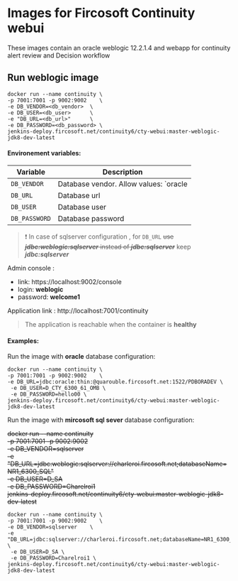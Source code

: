 # Images for Fircosoft Continuity webui
These images contain an oracle weblogic 12.2.1.4 and webapp for continuity alert review and Decision workflow

## Run weblogic image

```
docker run --name continuity \
-p 7001:7001 -p 9002:9002    \
-e DB_VENDOR=<db_vendor>  \
-e DB_USER=<db_user>      \
-e "DB_URL=<db_url>"      \
-e DB_PASSWORD=<db_password> \
jenkins-deploy.fircosoft.net/continuity6/cty-webui:master-weblogic-jdk8-dev-latest
```

#### Environement variables:
| Variable          | Description                                                                |
|-------------------|----------------------------------------------------------------------------|
| `DB_VENDOR`       | Database vendor. Allow values: `oracle | sqlserver`, default value `oracle`|
| `DB_URL`          | Database url                                                               |
| `DB_USER`         | Database user                                                              |
| `DB_PASSWORD`     | Database password                                                          |


>:exclamation: In case of sqlserver configuration ,  for `DB_URL` ~~use ***jdbc:weblogic:sqlserver*** instead of ***jdbc:sqlserver***~~ keep ***jdbc:sqlserver***

Admin console :
  - link: https://localhost:9002/console
  - login: **weblogic**
  - password: **welcome1**

Application link : http://localhost:7001/continuity

>The application is reachable when the container is **healthy**

#### Examples:
Run the image with **oracle** database configuration:
```
docker run --name continuity \
-p 7001:7001 -p 9002:9002    \
-e DB_URL=jdbc:oracle:thin:@quarouble.fircosoft.net:1522/PDBORADEV \
 -e DB_USER=D_CTY_6300_61_OMB \
 -e DB_PASSWORD=hello00 \
jenkins-deploy.fircosoft.net/continuity6/cty-webui:master-weblogic-jdk8-dev-latest
```
Run the image with **mircosoft sql sever** database configuration:



~~docker run --name continuity \
-p 7001:7001 -p 9002:9002    \
-e DB_VENDOR=sqlserver    \
-e "DB_URL=jdbc:weblogic:sqlserver://charleroi.fircosoft.net;databaseName=NR1_6300_SQL" \
 -e DB_USER=D_SA \
 -e DB_PASSWORD=Charelroi1 \
jenkins-deploy.fircosoft.net/continuity6/cty-webui:master-weblogic-jdk8-dev-latest~~

```
docker run --name continuity \
-p 7001:7001 -p 9002:9002    \
-e DB_VENDOR=sqlserver    \
-e "DB_URL=jdbc:sqlserver://charleroi.fircosoft.net;databaseName=NR1_6300_SQL" \
 -e DB_USER=D_SA \
 -e DB_PASSWORD=Charelroi1 \
jenkins-deploy.fircosoft.net/continuity6/cty-webui:master-weblogic-jdk8-dev-latest
```